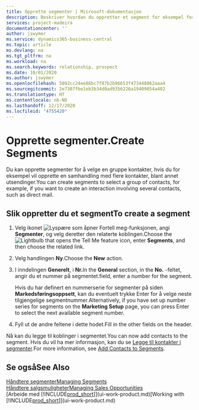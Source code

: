 ```yaml
---
title: Opprette segmenter | Microsoft-dokumentasjon
description: Beskriver hvordan du oppretter et segment for eksempel for en gruppe med kontakter i Business Central, for å sende direktereklame til flere kontakter.
services: project-madeira
documentationcenter: ''
author: jswymer
ms.service: dynamics365-business-central
ms.topic: article
ms.devlang: na
ms.tgt_pltfrm: na
ms.workload: na
ms.search.keywords: relationship, prospect
ms.date: 10/01/2020
ms.author: jswymer
ms.openlocfilehash: 5092cc24ee86bc7f87b2b96653f473448062aaa4
ms.sourcegitcommit: 2e7307fbe1eb3b34d0ad9356226a19409054a402
ms.translationtype: HT
ms.contentlocale: nb-NO
ms.lasthandoff: 12/17/2020
ms.locfileid: "4755420"
---
```

# <a name="create-segments"></a><span data-ttu-id="25c1d-103">Opprette segmenter.</span><span class="sxs-lookup"><span data-stu-id="25c1d-103">Create Segments</span></span>
<span data-ttu-id="25c1d-104">Du kan opprette segmenter for å velge en gruppe kontakter, hvis du for eksempel vil opprette en samhandling med flere kontakter, blant annet utsendinger.</span><span class="sxs-lookup"><span data-stu-id="25c1d-104">You can create segments to select a group of contacts, for example, if you want to create an interaction involving several contacts, such as direct mail.</span></span>

## <a name="to-create-a-segment"></a><span data-ttu-id="25c1d-105">Slik oppretter du et segment</span><span class="sxs-lookup"><span data-stu-id="25c1d-105">To create a segment</span></span>
1. <span data-ttu-id="25c1d-106">Velg ikonet ![Lyspære som åpner Fortell meg-funksjonen](media/ui-search/search_small.png "Fortell hva du vil gjøre"), angi **Segmenter**, og velg deretter den relaterte koblingen.</span><span class="sxs-lookup"><span data-stu-id="25c1d-106">Choose the ![Lightbulb that opens the Tell Me feature](media/ui-search/search_small.png "Tell me what you want to do") icon, enter **Segments**, and then choose the related link.</span></span>
2. <span data-ttu-id="25c1d-107">Velg handlingen **Ny**.</span><span class="sxs-lookup"><span data-stu-id="25c1d-107">Choose the **New** action.</span></span>
3. <span data-ttu-id="25c1d-108">I inndelingen **Generelt**, i **Nr.**</span><span class="sxs-lookup"><span data-stu-id="25c1d-108">In the **General** section, in the **No.**</span></span> <span data-ttu-id="25c1d-109">-feltet, angir du et nummer på segmentet.</span><span class="sxs-lookup"><span data-stu-id="25c1d-109">field, enter a number for the segment.</span></span>

    <span data-ttu-id="25c1d-110">Hvis du har definert en nummerserie for segmenter på siden **Markedsføringsoppsett**, kan du eventuelt trykke Enter for å velge neste tilgjengelige segmentnummer.</span><span class="sxs-lookup"><span data-stu-id="25c1d-110">Alternatively, if you have set up number series for segments on the **Marketing Setup** page, you can press Enter to select the next available segment number.</span></span>
4. <span data-ttu-id="25c1d-111">Fyll ut de andre feltene i dette hodet.</span><span class="sxs-lookup"><span data-stu-id="25c1d-111">Fill in the other fields on the header.</span></span>

<span data-ttu-id="25c1d-112">Nå kan du legge til koblinger i segmentet.</span><span class="sxs-lookup"><span data-stu-id="25c1d-112">You can now add contacts to the segment.</span></span> <span data-ttu-id="25c1d-113">Hvis du vil ha mer informasjon, kan du se [Legge til kontakter i segmenter](marketing-add-contact-segment.md).</span><span class="sxs-lookup"><span data-stu-id="25c1d-113">For more information, see [Add Contacts to Segments](marketing-add-contact-segment.md).</span></span>

## <a name="see-also"></a><span data-ttu-id="25c1d-114">Se også</span><span class="sxs-lookup"><span data-stu-id="25c1d-114">See Also</span></span>
[<span data-ttu-id="25c1d-115">Håndtere segmenter</span><span class="sxs-lookup"><span data-stu-id="25c1d-115">Managing Segments</span></span>](marketing-segments.md)  
[<span data-ttu-id="25c1d-116">Håndtere salgsmuligheter</span><span class="sxs-lookup"><span data-stu-id="25c1d-116">Managing Sales Opportunities</span></span>](marketing-manage-sales-opportunities.md)  
<span data-ttu-id="25c1d-117">[Arbeide med [!INCLUDE[prod_short](includes/prod_short.md)]](ui-work-product.md)</span><span class="sxs-lookup"><span data-stu-id="25c1d-117">[Working with [!INCLUDE[prod_short](includes/prod_short.md)]](ui-work-product.md)</span></span>  
